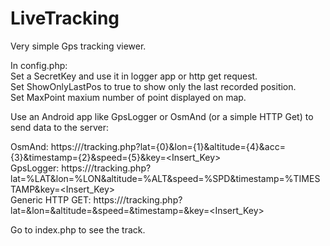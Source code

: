 # LiveTracking
  
Very simple Gps tracking viewer.  
  
In config.php:  
Set a SecretKey and use it in logger app or http get request.  
Set ShowOnlyLastPos to true to show only the last recorded position.  
Set MaxPoint maxium number of point displayed on map.  
  
Use an Android app like GpsLogger or OsmAnd (or a simple HTTP Get) to send data to the server:  
  
OsmAnd: https://<yourserver>/tracking.php?lat={0}&lon={1}&altitude={4}&acc={3}&timestamp={2}&speed={5}&key=<Insert_Key>  
GpsLogger: https://<yourserver>/tracking.php?lat=%LAT&lon=%LON&altitude=%ALT&speed=%SPD&timestamp=%TIMESTAMP&key=<Insert_Key>  
Generic HTTP GET: https://<yourserver>/tracking.php?lat=<LATITUDE>&lon=<LONGITUDE>&altitude=<ALTITUDE>&speed=<SPEED>&timestamp=<TIME>&key=<Insert_Key>  
    
Go to index.php to see the track.  
